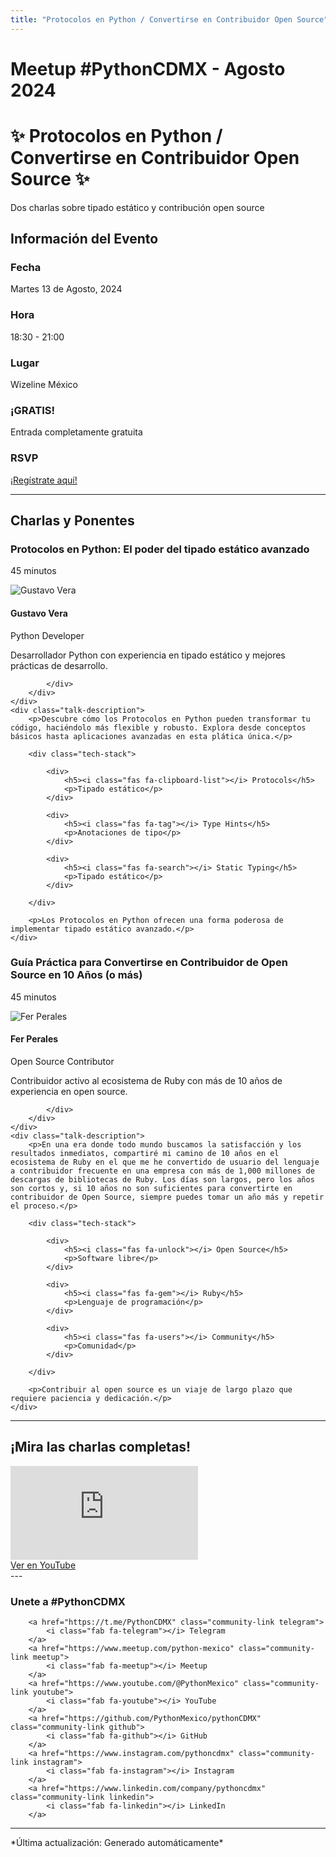 ```yaml
---
title: "Protocolos en Python / Convertirse en Contribuidor Open Source"
---
```


# Meetup #PythonCDMX <i class="fab fa-python"></i> - Agosto 2024

<div class="meetup-hero">
    <h1>✨ Protocolos en Python / Convertirse en Contribuidor Open Source ✨</h1>
    <p class="meetup-subtitle">Dos charlas sobre tipado estático y contribución open source</p>
</div>

## Información del Evento

<div class="event-details">
    <div class="detail-card date-card">
        <h3><i class="fas fa-calendar-alt"></i> Fecha</h3>
        <p>Martes 13 de Agosto, 2024</p>
    </div>
    <div class="detail-card time-card">
        <h3><i class="fas fa-clock"></i> Hora</h3>
        <p>18:30 - 21:00</p>
    </div>
    <div class="detail-card location-card">
        <h3><i class="fas fa-map-marker-alt"></i> Lugar</h3>
        <p>Wizeline México</p>
    </div>
    <div class="detail-card free-card">
        <h3><i class="fas fa-gift"></i> ¡GRATIS!</h3>
        <p>Entrada completamente gratuita</p>
    </div>
    <div class="detail-card rsvp-card">
        <h3><i class="fas fa-ticket-alt"></i> RSVP</h3>
        <p><a href="https://www.meetup.com/python-mexico/">¡Regístrate aquí!</a></p>
    </div>
</div>

---

## Charlas y Ponentes


<div class="talk-section">
    <div class="talk-header">
        <h3><i class="fas fa-rocket"></i> Protocolos en Python: El poder del tipado estático avanzado</h3>
        <p><i class="fas fa-stopwatch"></i> 45 minutos</p>
    </div>
    <div class="speaker-section">
        <div class="speaker-photo">
            <img src="/../../images/ponentes/ponentePythonCDMX.jpg" alt="Gustavo Vera">
        </div>
        <div class="speaker-info">
            <h4>Gustavo Vera</h4>
            <p>Python Developer</p>
            <p>Desarrollador Python con experiencia en tipado estático y mejores prácticas de desarrollo.</p>
            <div class="speaker-links">
                
                
                
            </div>
        </div>
    </div>
    <div class="talk-description">
        <p>Descubre cómo los Protocolos en Python pueden transformar tu código, haciéndolo más flexible y robusto. Explora desde conceptos básicos hasta aplicaciones avanzadas en esta plática única.</p>
        
        <div class="tech-stack">
            
            <div>
                <h5><i class="fas fa-clipboard-list"></i> Protocols</h5>
                <p>Tipado estático</p>
            </div>
            
            <div>
                <h5><i class="fas fa-tag"></i> Type Hints</h5>
                <p>Anotaciones de tipo</p>
            </div>
            
            <div>
                <h5><i class="fas fa-search"></i> Static Typing</h5>
                <p>Tipado estático</p>
            </div>
            
        </div>
        
        <p>Los Protocolos en Python ofrecen una forma poderosa de implementar tipado estático avanzado.</p>
    </div>
</div>

<div class="talk-section">
    <div class="talk-header">
        <h3><i class="fas fa-rocket"></i> Guía Práctica para Convertirse en Contribuidor de Open Source en 10 Años (o más)</h3>
        <p><i class="fas fa-stopwatch"></i> 45 minutos</p>
    </div>
    <div class="speaker-section">
        <div class="speaker-photo">
            <img src="/../../images/ponentes/ponentePythonCDMX.jpg" alt="Fer Perales">
        </div>
        <div class="speaker-info">
            <h4>Fer Perales</h4>
            <p>Open Source Contributor</p>
            <p>Contribuidor activo al ecosistema de Ruby con más de 10 años de experiencia en open source.</p>
            <div class="speaker-links">
                
                
                
            </div>
        </div>
    </div>
    <div class="talk-description">
        <p>En una era donde todo mundo buscamos la satisfacción y los resultados inmediatos, compartiré mi camino de 10 años en el ecosistema de Ruby en el que me he convertido de usuario del lenguaje a contribuidor frecuente en una empresa con más de 1,000 millones de descargas de bibliotecas de Ruby. Los días son largos, pero los años son cortos y, si 10 años no son suficientes para convertirte en contribuidor de Open Source, siempre puedes tomar un año más y repetir el proceso.</p>
        
        <div class="tech-stack">
            
            <div>
                <h5><i class="fas fa-unlock"></i> Open Source</h5>
                <p>Software libre</p>
            </div>
            
            <div>
                <h5><i class="fas fa-gem"></i> Ruby</h5>
                <p>Lenguaje de programación</p>
            </div>
            
            <div>
                <h5><i class="fas fa-users"></i> Community</h5>
                <p>Comunidad</p>
            </div>
            
        </div>
        
        <p>Contribuir al open source es un viaje de largo plazo que requiere paciencia y dedicación.</p>
    </div>
</div>


---


## ¡Mira las charlas completas!
<div class="video-section">
    <div class="video-container">
        <div class="video-wrapper">
            <iframe
                src="https://www.youtube.com/embed/97NmGheUxmE"
                title="Meetup PythonCDMX Agosto 2024"
                frameborder="0"
                allow="accelerometer; autoplay; clipboard-write; encrypted-media; gyroscope; picture-in-picture; web-share"
                allowfullscreen>
            ></iframe>
        </div>
        <a href="https://www.youtube.com/watch?v=97NmGheUxmE" class="youtube-btn">
            <i class="fab fa-youtube"></i> Ver en YouTube
        </a>
    </div>
</div>
---


### Unete a #PythonCDMX

<div class="community-links">
    
        <a href="https://t.me/PythonCDMX" class="community-link telegram">
            <i class="fab fa-telegram"></i> Telegram
        </a>
        <a href="https://www.meetup.com/python-mexico" class="community-link meetup">
            <i class="fab fa-meetup"></i> Meetup
        </a>
        <a href="https://www.youtube.com/@PythonMexico" class="community-link youtube">
            <i class="fab fa-youtube"></i> YouTube
        </a>
        <a href="https://github.com/PythonMexico/pythonCDMX" class="community-link github">
            <i class="fab fa-github"></i> GitHub
        </a>
        <a href="https://www.instagram.com/pythoncdmx" class="community-link instagram">
            <i class="fab fa-instagram"></i> Instagram
        </a>
        <a href="https://www.linkedin.com/company/pythoncdmx" class="community-link linkedin">
            <i class="fab fa-linkedin"></i> LinkedIn
        </a>
    
</div>

---

<div>
    <p>
        *Última actualización: Generado automáticamente*
    </p>
</div>